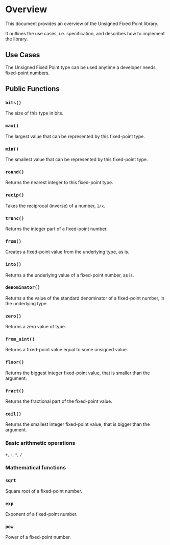 # Overview

This document provides an overview of the Unsigned Fixed Point library.

It outlines the use cases, i.e. specification, and describes how to implement the library.

## Use Cases

The Unsigned Fixed Point type can be used anytime a developer needs fixed-point numbers.

## Public Functions

### `bits()`

The size of this type in bits.

### `max()`

The largest value that can be represented by this fixed-point type.

### `min()`

The smallest value that can be represented by this fixed-point type.

### `round()`

Returns the nearest integer to this fixed-point type. 

### `recip()`

Takes the reciprocal (inverse) of a number, `1/x`.

### `trunc()`

Returns the integer part of a fixed-point number. 

### `from()`

Creates a fixed-point value from the underlying type, as is.

### `into()`

Returns a the underlying value of a fixed-point number, as is.

### `denominator()`

Returns a the value of the standard denominator of a fixed-point number, in the underlying type.

### `zero()`

Returns a zero value of type.

### `from_uint()`

Returns a fixed-point value equal to some unsigned value.

### `floor()`

Returns the biggest integer fixed-point value, that is smaller than the argument.

### `fract()`

Returns the fractional part of the fixed-point value.

### `ceil()`

Returns the smallest integer fixed-point value, that is bigger than the argument.


### Basic arithmetic operations

`+`, `-`, `*`, `/`

### Mathematical functions

### `sqrt`

Square root of a fixed-point number.

### `exp`

Exponent of a fixed-point number.

### `pow`

Power of a fixed-point number.
